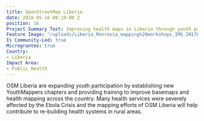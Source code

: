 ```yaml
---
title: OpenStreetMap Liberia
date: 2018-05-16 08:19:00 Z
position: 16
Project Summary Text: Improving health maps in Liberia through youth participation
Feature Image: "/uploads/Liberia_Monrovia_mapping%20workshops_IMG_20170427_111804-a6abe1.jpg"
Is Community-Led: true
Micrograntee: true
Country:
- Liberia
Impact Area:
- Public Health
---
```


OSM Liberia are expanding youth participation by establishing new YouthMappers chapters and providing training to improve basemaps and health mapping across the country. Many health services were severely affected by the Ebola Crisis and the mapping efforts of OSM Liberia will help contribute to re-building health systems in rural areas.